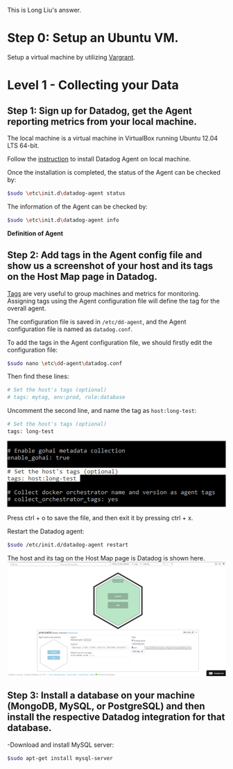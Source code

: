 This is Long Liu's answer.
# Step 0: Setup an Ubuntu VM.
Setup a virtual machine by utilizing [Vargrant](https://www.vagrantup.com/intro/getting-started/index.html).

# Level 1 - Collecting your Data
## Step 1: Sign up for Datadog, get the Agent reporting metrics from your local machine.
The local machine is a virtual machine in VirtualBox running Ubuntu 12.04 LTS 64-bit. 

Follow the [instruction](https://app.datadoghq.com/account/settings#agent/ubuntu) to install Datadog Agent on local machine.

Once the installation is completed, the status of the Agent can be checked by:
```bash
$sudo \etc\init.d\datadog-agent status
```
The information of the Agent can be checked by:
```bash
$sudo \etc\init.d\datadog-agent info
```

**Definition of Agent**

## Step 2: Add tags in the Agent config file and show us a screenshot of your host and its tags on the Host Map page in Datadog.
[Tags](https://docs.datadoghq.com/guides/tagging/) are very useful to group machines and metrics for monitoring. Assigning tags using the Agent configuration file will define the tag for the overall agent.

The configuration file is saved in `/etc/dd-agent`, and the Agent configuration file is named as `datadog.conf`.

To add the tags in the Agent configuration file, we should firstly edit the configuration file:
```bash
$sudo nano \etc\dd-agent\datadog.conf
```
Then find these lines:
```bash
# Set the host's tags (optional)
# tags: mytag, env:prod, role:database
```
Uncomment the second line, and name the tag as `host:long-test`:
```bash
# Set the host's tags (optional)
tags: long-test
```
![Agent tag](./screenshots/agent_tag.png)

Press ctrl + o to save the file, and then exit it by pressing ctrl + x.

Restart the Datadog agent:
```bash
$sudo /etc/init.d/datadog-agent restart
```
The host and its tag on the Host Map page is Datadog is shown here.
![Host_Map](./screenshots/tag_host_map.png)

## Step 3: Install a database on your machine (MongoDB, MySQL, or PostgreSQL) and then install the respective Datadog integration for that database.
-Download and install MySQL server:
  ```bash
  $sudo apt-get install mysql-server
  ```

